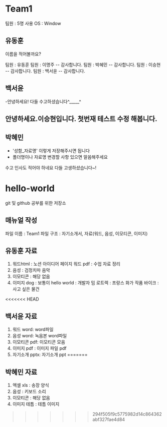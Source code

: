 

# Team1
팀원 : 5명
사용 OS : Window

## 유동훈
이름을 적어볼까요?

팀원 : 유동훈
팀원 : 이명주 -- 감사합니다.
팀원 : 박혜민 -- 감사합니다.
팀원 : 이승현 -- 감사합니다.
팀원 : 백서윤 -- 감사합니다.



## 백서윤
-안녕하세요! 다들 수고하셨습니다^_____^


## 안녕하세요.이승현입니다. 첫번재 테스트 수정 해봅니다.


## 박혜민
- '성함_자료명' 이렇게 저장해주시면 됩니다
- 폴더명이나 자료명 변경할 사항 있으면 말씀해주세요

수고 인사도 적어야 하네요 다들 고생하셨습니다~!



# hello-world
git 및 github 공부를 위한 저장소

## 매뉴얼 작성
파일 이름 : Team1
파일 구조 : 자기소개서,  자료(워드, 음성, 이모티콘, 이미지)

## 유동훈 자료 
1. 워드html : 노션 아이디어 페이지 
   워드 pdf : 수업 자료 정리
2. 음성 : 검정치마 음악
3. 이모티콘 : 해당 없음
4. 이미지 dog : 보통이
  hello world : 개발자 밈
  로트렉       : 프랑스 화가 작품
  바이크       : 사고 싶은 물건

<<<<<<< HEAD
## 백서윤 자료 
1. 워드 word: word파일
2. 음성 word: 녹음본 word파일
3. 이모티콘 pdf: 이모티콘 모음
4. 이미지 pdf : 이미지 파일 pdf
5. 자기소개 pptx: 자기소개 ppt
=======
## 박혜민 자료
1. 엑셀 xls : 송장 양식
2. 음성 : 키보드 소리
3. 이모티콘 : 해당 없음
4. 이미지 테틈 : 테틈 이미지
>>>>>>> 294f505f9c5775982d14c864362abf327fae4d84
